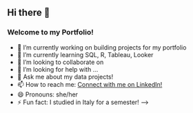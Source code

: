 ## Hi there 👋

### Welcome to my Portfolio! 

- 🔭 I’m currently working on building projects for my portfolio
- 🌱 I’m currently learning SQL,  R, Tableau, Looker
- 👯 I’m looking to collaborate on
- 🤔 I’m looking for help with ...
- 💬 Ask me about my data projects!
- 📫 How to reach me: [Connect with me on LinkedIn!](https://www.linkedin.com/in/isabel-tummino)
- 😄 Pronouns: she/her
- ⚡ Fun fact: I studied in Italy for a semester!
-->
